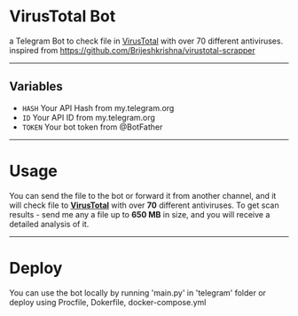 # VirusTotal Bot

a Telegram Bot to check file in [VirusTotal](http://virustotal.com/) with over 70 different antiviruses.
inspired from https://github.com/Brijeshkrishna/virustotal-scrapper

---

## Variables

- `HASH` Your API Hash from my.telegram.org
- `ID` Your API ID from my.telegram.org
- `TOKEN` Your bot token from @BotFather

---

# Usage

You can send the file to the bot or forward it from another channel, and it will check file to **[VirusTotal](http://virustotal.com/)** with over **70** different antiviruses. To get scan results - send me any a file up to **650 MB** in size, and you will receive a detailed analysis of it.

---

# Deploy

You can use the bot locally by running 'main.py' in 'telegram' folder or deploy using Procfile, Dokerfile, docker-compose.yml
